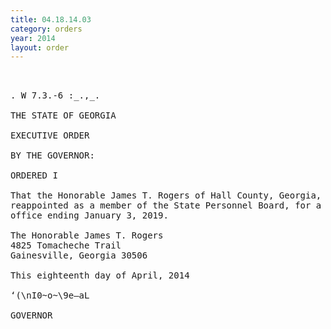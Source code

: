 ```yaml
---
title: 04.18.14.03
category: orders
year: 2014
layout: order
---
```


<pre> 

. W 7.3.-6 :_.,_.

THE STATE OF GEORGIA

EXECUTIVE ORDER

BY THE GOVERNOR:

ORDERED I

That the Honorable James T. Rogers of Hall County, Georgia, is
reappointed as a member of the State Personnel Board, for a term of
office ending January 3, 2019.

The Honorable James T. Rogers
4825 Tomacheche Trail
Gainesville, Georgia 30506

This eighteenth day of April, 2014

‘(\nI0~o~\9e—aL

GOVERNOR

</pre>
